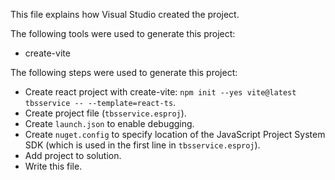 This file explains how Visual Studio created the project.

The following tools were used to generate this project:
- create-vite

The following steps were used to generate this project:
- Create react project with create-vite: `npm init --yes vite@latest tbsservice -- --template=react-ts`.
- Create project file (`tbsservice.esproj`).
- Create `launch.json` to enable debugging.
- Create `nuget.config` to specify location of the JavaScript Project System SDK (which is used in the first line in `tbsservice.esproj`).
- Add project to solution.
- Write this file.
